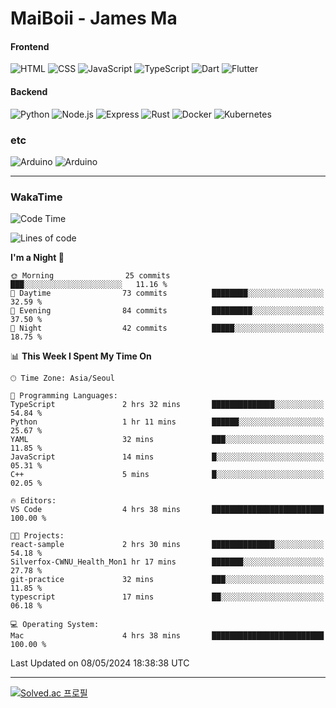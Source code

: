 # MaiBoii - James Ma

#### Frontend
![HTML](https://img.shields.io/badge/-HTML-E34F26?style=flat-square&logo=html5&logoColor=white)
![CSS](https://img.shields.io/badge/-CSS-1572B6?style=flat-square&logo=css3)
![JavaScript](https://img.shields.io/badge/-JavaScript-F7DF1E?style=flat-square&logo=javascript&logoColor=black)
![TypeScript](https://img.shields.io/badge/-TypeScript-02569B?style=flat-square&logo=typescript&logoColor=white)
![Dart](https://img.shields.io/badge/-Dart-0175C2?style=flat-square&logo=dart)
![Flutter](https://img.shields.io/badge/-Flutter-02569B?style=flat-square&logo=flutter)


#### Backend
![Python](https://img.shields.io/badge/-Python-3776AB?style=flat-square&logo=python&logoColor=white)
![Node.js](https://img.shields.io/badge/-Node.js-339933?style=flat-square&logo=node.js&logoColor=white)
![Express](https://img.shields.io/badge/-Express-339933?style=flat-square&logo=express&logoColor=white)
![Rust](https://img.shields.io/badge/-Rust-000000?style=flat-square&logo=rust&logoColor=white)
![Docker](https://img.shields.io/badge/-Docker-2496ED?style=flat-square&logo=docker&logoColor=white)
![Kubernetes](https://img.shields.io/badge/-Kubernetes-326CE5?style=flat-square&logo=kubernetes&logoColor=white)


### etc
![Arduino](https://img.shields.io/badge/-Arduino-00878F?style=flat-square&logo=arduino&logoColor=white)
![Arduino](https://img.shields.io/badge/-Bevy-232326?style=flat-square&logo=bevy&logoColor=white)

---
### WakaTime
<!--START_SECTION:waka-->
![Code Time](http://img.shields.io/badge/Code%20Time-823%20hrs%203%20mins-blue)

![Lines of code](https://img.shields.io/badge/From%20Hello%20World%20I%27ve%20Written-1.2%20million%20lines%20of%20code-blue)

**I'm a Night 🦉** 

```text
🌞 Morning                25 commits          ███░░░░░░░░░░░░░░░░░░░░░░   11.16 % 
🌆 Daytime                73 commits          ████████░░░░░░░░░░░░░░░░░   32.59 % 
🌃 Evening                84 commits          █████████░░░░░░░░░░░░░░░░   37.50 % 
🌙 Night                  42 commits          █████░░░░░░░░░░░░░░░░░░░░   18.75 % 
```


📊 **This Week I Spent My Time On** 

```text
🕑︎ Time Zone: Asia/Seoul

💬 Programming Languages: 
TypeScript               2 hrs 32 mins       ██████████████░░░░░░░░░░░   54.84 % 
Python                   1 hr 11 mins        ██████░░░░░░░░░░░░░░░░░░░   25.67 % 
YAML                     32 mins             ███░░░░░░░░░░░░░░░░░░░░░░   11.85 % 
JavaScript               14 mins             █░░░░░░░░░░░░░░░░░░░░░░░░   05.31 % 
C++                      5 mins              █░░░░░░░░░░░░░░░░░░░░░░░░   02.05 % 

🔥 Editors: 
VS Code                  4 hrs 38 mins       █████████████████████████   100.00 % 

🐱‍💻 Projects: 
react-sample             2 hrs 30 mins       ██████████████░░░░░░░░░░░   54.18 % 
Silverfox-CWNU_Health_Mon1 hr 17 mins        ███████░░░░░░░░░░░░░░░░░░   27.78 % 
git-practice             32 mins             ███░░░░░░░░░░░░░░░░░░░░░░   11.85 % 
typescript               17 mins             ██░░░░░░░░░░░░░░░░░░░░░░░   06.18 % 

💻 Operating System: 
Mac                      4 hrs 38 mins       █████████████████████████   100.00 % 
```


 Last Updated on 08/05/2024 18:38:38 UTC
<!--END_SECTION:waka-->
---
[![Solved.ac
프로필](http://mazassumnida.wtf/api/v2/generate_badge?boj=msu2020)](https://solved.ac/msu2020)
